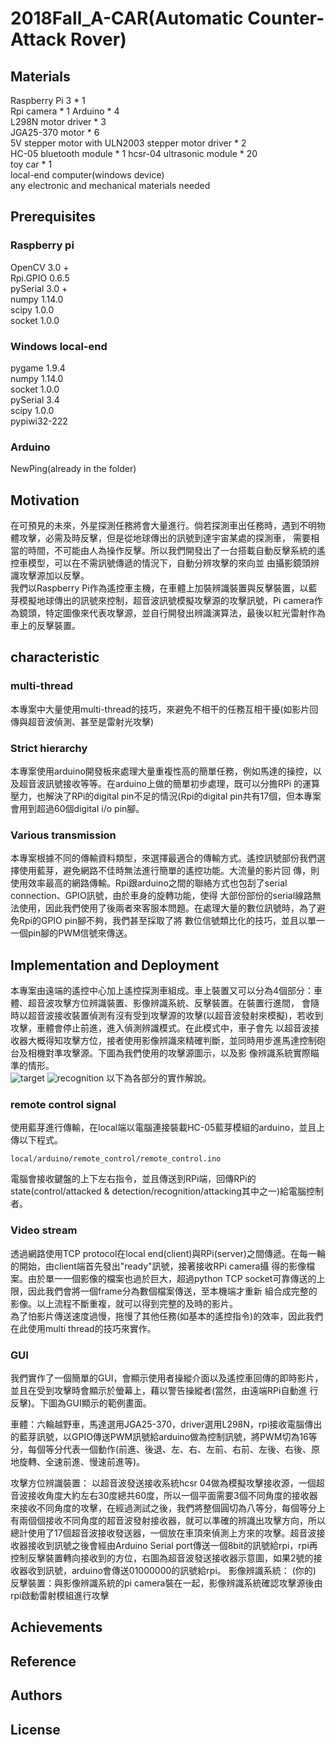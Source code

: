 # 2018Fall_A-CAR(Automatic Counter-Attack Rover)

## Materials
Raspberry Pi 3 * 1  
Rpi camera * 1
Arduino * 4  
L298N motor driver * 3  
JGA25-370 motor * 6  
5V stepper motor with ULN2003 stepper motor driver * 2  
HC-05 bluetooth module * 1
hcsr-04 ultrasonic module * 20  
toy car * 1  
local-end computer(windows device)  
any electronic and mechanical materials needed  
## Prerequisites
### Raspberry pi
OpenCV 3.0 +  
Rpi.GPIO 0.6.5  
pySerial 3.0 +  
numpy 1.14.0  
scipy 1.0.0  
socket 1.0.0  
### Windows local-end
pygame 1.9.4  
numpy 1.14.0  
socket 1.0.0  
pySerial 3.4  
scipy 1.0.0  
pypiwi32-222  
### Arduino
NewPing(already in the folder)  
## Motivation
在可預見的未來，外星探測任務將會大量進行。倘若探測車出任務時，遇到不明物體攻擊，必需及時反擊，但是從地球傳出的訊號到達宇宙某處的探測車，
需要相當的時間，不可能由人為操作反擊。所以我們開發出了一台搭載自動反擊系統的遙控車模型，可以在不需訊號傳遞的情況下，自動分辨攻擊的來向並
由攝影鏡頭辨識攻擊源加以反擊。  
我們以Raspberry Pi作為遙控車主機，在車體上加裝辨識裝置與反擊裝置，以藍芽模擬地球傳出的訊號來控制，超音波訊號模擬攻擊源的攻擊訊號，Pi
camera作為鏡頭，特定圖像來代表攻擊源，並自行開發出辨識演算法，最後以紅光雷射作為車上的反擊裝置。
## characteristic
### multi-thread
本專案中大量使用multi-thread的技巧，來避免不相干的任務互相干擾(如影片回傳與超音波偵測、甚至是雷射光攻擊)
### Strict hierarchy
本專案使用arduino開發板來處理大量重複性高的簡單任務，例如馬達的操控，以及超音波訊號接收等等。在arduino上做的簡單初步處理，既可以分擔RPi
的運算壓力，也解決了RPi的digital pin不足的情況(Rpi的digital pin共有17個，但本專案會用到超過60個digital i/o pin腳。
### Various transmission
本專案根據不同的傳輸資料類型，來選擇最適合的傳輸方式。遙控訊號部份我們選擇使用藍芽，避免網路不佳時無法進行簡單的遙控功能。大流量的影片回
傳，則使用效率最高的網路傳輸。Rpi跟arduino之間的聯絡方式也包刮了serial connection、GPIO訊號，由於車身的旋轉功能，使得
大部份部份的serial線路無法使用，因此我們使用了後兩者來客服本問題。在處理大量的數位訊號時，為了避免Rpi的GPIO pin腳不夠，我們甚至採取了將
數位信號類比化的技巧，並且以單一一個pin腳的PWM信號來傳送。
## Implementation and Deployment
本專案由遠端的遙控中心加上遙控探測車組成。車上裝置又可以分為4個部分：車體、超音波攻擊方位辨識裝置、影像辨識系統、反擊裝置。在裝置行進間，
會隨時以超音波接收裝置偵測有沒有受到攻擊源的攻擊(以超音波發射來模擬)，若收到攻擊，車體會停止前進，進入偵測辨識模式。在此模式中，車子會先
以超音波接收器大概得知攻擊方位，接者使用影像辨識來精確判斷，並同時用步進馬達控制砲台及相機對準攻擊源。下圖為我們使用的攻擊源圖示，以及影
像辨識系統實際瞄準的情形。  
![target](https://user-images.githubusercontent.com/31982568/51428977-b74ad780-1c44-11e9-9fdc-b68f52c6fbbf.png)
![recognition](https://user-images.githubusercontent.com/31982568/51429061-ce3df980-1c45-11e9-8fca-7f4a464fda67.jpg)
以下為各部分的實作解說。
### remote control signal
使用藍芽進行傳輸，在local端以電腦連接裝載HC-05藍芽模組的arduino，並且上傳以下程式。
```
local/arduino/remote_control/remote_control.ino
```
電腦會接收鍵盤的上下左右指令，並且傳送到RPi端，回傳RPi的state(control/attacked & detection/recognition/attacking其中之一)給電腦控制
者。
### Video stream
透過網路使用TCP protocol在local end(client)與RPi(server)之間傳遞。在每一輪的開始，由client端首先發出"ready"訊號，接著接收RPi camera攝
得的影像檔案。由於單一一個影像的檔案也過於巨大，超過python TCP socket可靠傳送的上限，因此我們會將一個frame分為數個檔案傳送，至本機端才重新
組合成完整的影像。以上流程不斷重複，就可以得到完整的及時的影片。  
為了怕影片傳送速度過慢，拖慢了其他任務(如基本的遙控指令)的效率，因此我們在此使用multi thread的技巧來實作。
### GUI
我們實作了一個簡單的GUI，會顯示使用者操縱介面以及遙控車回傳的即時影片，並且在受到攻擊時會顯示於螢幕上，藉以警告操縱者(當然，由遠端RPi自動進
行反擊)。下圖為GUI顯示的範例畫面。

車體：六輪越野車，馬達選用JGA25-370，driver選用L298N，rpi接收電腦傳出的藍芽訊號，以GPIO傳送PWM訊號給arduino做為控制訊號，將PWM切為16等分，每個等分代表一個動作(前進、後退、左、右、左前、右前、左後、右後、原地旋轉、全速前進、慢速前進等)。
 
攻擊方位辨識裝置：
以超音波發送接收系統hcsr 04做為模擬攻擊接收源，一個超音波接收角度大約左右30度總共60度，所以一個平面需要3個不同角度的接收器來接收不同角度的攻擊，在經過測試之後，我們將整個圓切為八等分，每個等分上有兩個個接收不同角度的超音波發射接收器，就可以準確的辨識出攻擊方向，所以總計使用了17個超音波接收發送器，一個放在車頂來偵測上方來的攻擊。超音波接收器接收到訊號之後會經由Arduino Serial port傳送一個8bit的訊號給rpi，rpi再控制反擊裝置轉向接收到的方位，右圖為超音波發送接收器示意圖，如果2號的接收器收到訊號，arduino會傳送01000000的訊號給rpi。
影像辨識系統：
(你的)
反擊裝置：與影像辨識系統的pi camera裝在一起，影像辨識系統確認攻擊源後由rpi啟動雷射模組進行攻擊

## Achievements
## Reference
## Authors
## License
